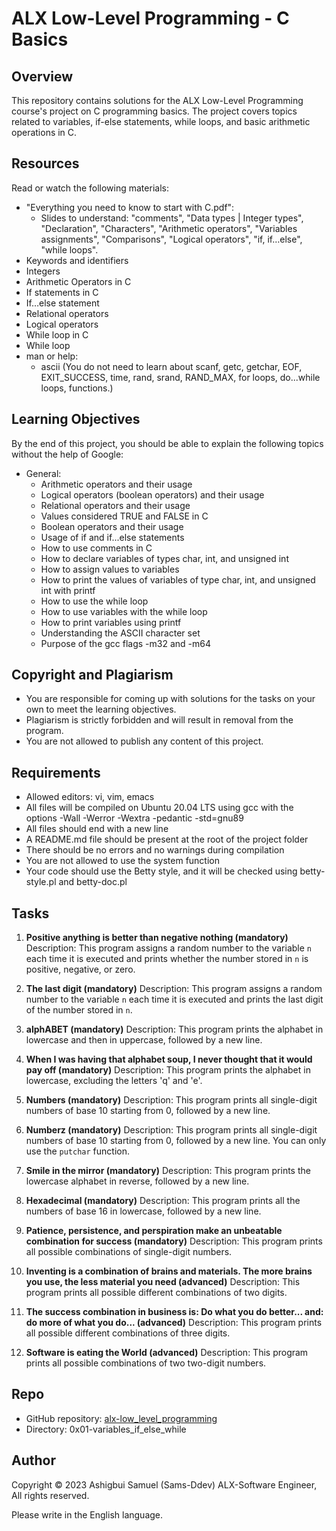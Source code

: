 # ALX Low-Level Programming - C Basics

## Overview

This repository contains solutions for the ALX Low-Level Programming course's project on C programming basics. The project covers topics related to variables, if-else statements, while loops, and basic arithmetic operations in C.

## Resources

Read or watch the following materials:

- "Everything you need to know to start with C.pdf":
  - Slides to understand: "comments", "Data types | Integer types", "Declaration", "Characters", "Arithmetic operators", "Variables assignments", "Comparisons", "Logical operators", "if, if…else", "while loops".
- Keywords and identifiers
- Integers
- Arithmetic Operators in C
- If statements in C
- If…else statement
- Relational operators
- Logical operators
- While loop in C
- While loop
- man or help:
  - ascii (You do not need to learn about scanf, getc, getchar, EOF, EXIT_SUCCESS, time, rand, srand, RAND_MAX, for loops, do...while loops, functions.)

## Learning Objectives

By the end of this project, you should be able to explain the following topics without the help of Google:

- General:
  - Arithmetic operators and their usage
  - Logical operators (boolean operators) and their usage
  - Relational operators and their usage
  - Values considered TRUE and FALSE in C
  - Boolean operators and their usage
  - Usage of if and if...else statements
  - How to use comments in C
  - How to declare variables of types char, int, and unsigned int
  - How to assign values to variables
  - How to print the values of variables of type char, int, and unsigned int with printf
  - How to use the while loop
  - How to use variables with the while loop
  - How to print variables using printf
  - Understanding the ASCII character set
  - Purpose of the gcc flags -m32 and -m64

## Copyright and Plagiarism

- You are responsible for coming up with solutions for the tasks on your own to meet the learning objectives.
- Plagiarism is strictly forbidden and will result in removal from the program.
- You are not allowed to publish any content of this project.

## Requirements

- Allowed editors: vi, vim, emacs
- All files will be compiled on Ubuntu 20.04 LTS using gcc with the options -Wall -Werror -Wextra -pedantic -std=gnu89
- All files should end with a new line
- A README.md file should be present at the root of the project folder
- There should be no errors and no warnings during compilation
- You are not allowed to use the system function
- Your code should use the Betty style, and it will be checked using betty-style.pl and betty-doc.pl

## Tasks

1. **Positive anything is better than negative nothing (mandatory)**
   Description: This program assigns a random number to the variable `n` each time it is executed and prints whether the number stored in `n` is positive, negative, or zero.

2. **The last digit (mandatory)**
   Description: This program assigns a random number to the variable `n` each time it is executed and prints the last digit of the number stored in `n`.

3. **alphABET (mandatory)**
   Description: This program prints the alphabet in lowercase and then in uppercase, followed by a new line.

4. **When I was having that alphabet soup, I never thought that it would pay off (mandatory)**
   Description: This program prints the alphabet in lowercase, excluding the letters 'q' and 'e'.

5. **Numbers (mandatory)**
   Description: This program prints all single-digit numbers of base 10 starting from 0, followed by a new line.

6. **Numberz (mandatory)**
   Description: This program prints all single-digit numbers of base 10 starting from 0, followed by a new line. You can only use the `putchar` function.

7. **Smile in the mirror (mandatory)**
   Description: This program prints the lowercase alphabet in reverse, followed by a new line.

8. **Hexadecimal (mandatory)**
   Description: This program prints all the numbers of base 16 in lowercase, followed by a new line.

9. **Patience, persistence, and perspiration make an unbeatable combination for success (mandatory)**
   Description: This program prints all possible combinations of single-digit numbers.

10. **Inventing is a combination of brains and materials. The more brains you use, the less material you need (advanced)**
    Description: This program prints all possible different combinations of two digits.

11. **The success combination in business is: Do what you do better... and: do more of what you do... (advanced)**
    Description: This program prints all possible different combinations of three digits.

12. **Software is eating the World (advanced)**
    Description: This program prints all possible combinations of two two-digit numbers.

## Repo

- GitHub repository: [alx-low_level_programming](https://github.com/sams-ddev/Alx-practice/alx-low_level_programming)
- Directory: 0x01-variables_if_else_while

## Author

Copyright © 2023 Ashigbui Samuel (Sams-Ddev) ALX-Software Engineer, All rights reserved.

Please write in the English language.
